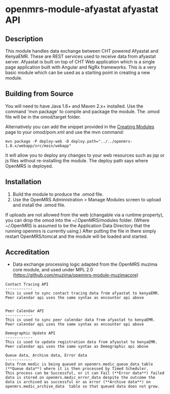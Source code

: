 openmrs-module-afyastat
afyastat API
==========================

Description
-----------
This module handles data exchange between CHT powered Afyastat and KenyaEMR.
These are REST services used to receive data from afyastat server.
Afyastat is built on top of CHT Web application which is a single page application built with Angular and NgRx frameworks.
This is a very basic module which can be used as a starting point in creating a new module.

Building from Source
--------------------
You will need to have Java 1.6+ and Maven 2.x+ installed.  Use the command 'mvn package' to 
compile and package the module.  The .omod file will be in the omod/target folder.

Alternatively you can add the snippet provided in the [Creating Modules](https://wiki.openmrs.org/x/cAEr) page to your 
omod/pom.xml and use the mvn command:

    mvn package -P deploy-web -D deploy.path="../../openmrs-1.8.x/webapp/src/main/webapp"

It will allow you to deploy any changes to your web 
resources such as jsp or js files without re-installing the module. The deploy path says 
where OpenMRS is deployed.

Installation
------------
1. Build the module to produce the .omod file.
2. Use the OpenMRS Administration > Manage Modules screen to upload and install the .omod file.

If uploads are not allowed from the web (changable via a runtime property), you can drop the omod
into the ~/.OpenMRS/modules folder.  (Where ~/.OpenMRS is assumed to be the Application 
Data Directory that the running openmrs is currently using.)  After putting the file in there 
simply restart OpenMRS/tomcat and the module will be loaded and started.

Accreditation
-------------
* Data exchange processing logic adapted from the OpenMRS muzima core module, and used under MPL 2.0 (https://github.com/muzima/openmrs-module-muzimacore)
```
Contact Tracing API
------------
This is used to sync contact tracing data from afyastat to kenyaEMR. Peer calendar api uses the same syntax as encounter api above


Peer Calendar API
------------
This is used to sync peer calendar data from afyastat to kenyaEMR. Peer calendar api uses the same syntax as encounter api above

Demographic Update API
------------
This is used to update registration data from afyastat to kenyaEMR. Peer calendar api uses the same syntax as Demographic api above

Queue data, Archive data, Error data
------------
Data from medic is being queued on openmrs.medic_queue_data table (**Queue data**) where it is then processed by Timed Scheduler.
This process can be Successful, or it can Fail (**Error data**) failed data is stored on openmrs.medic_error_data despite the outcome the data is archived as successful or as error (**Archive data**) on  openmrs.medic_archive_data  table so that queued data does not grow.

